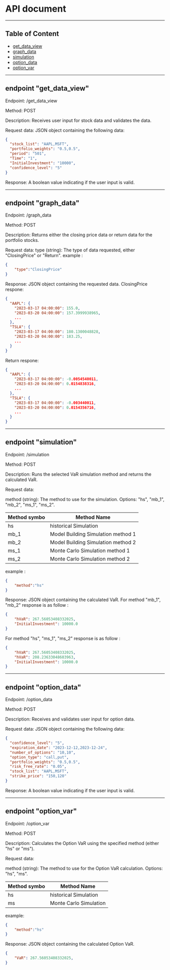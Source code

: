 # API document 
---
## Table of Content
* [get_data_view](#get_data_view)
* [graph_data](#graph_data)
* [simulation](#simulation)
* [option_data](#option_data)
* [option_var](#option_var)

---
## endpoint "get_data_view"
Endpoint: /get_data_view

Method: POST

Description: Receives user input for stock data and validates the data.

Request data:
JSON object containing the following data:
```json
{
  "stock_list": "AAPL,MSFT",
  "portfolio_weights": "0.5,0.5",
  "period": "501",
  "Time": "1",
  "InitialInvestment": "10000",
  "confidence_level": "5"
}

```
  
Response: A boolean value indicating if the user input is valid.

---
## endpoint "graph_data"

Endpoint: /graph_data

Method: POST

Description: Returns either the closing price data or return data for the portfolio stocks.

Request data:
type (string): The type of data requested, either "ClosingPrice" or "Return".
example : 
```json
{
	"type":"ClosingPrice"
}
```

Response: JSON object containing the requested data.
ClosingPrice respone: 
```json 
{
  "AAPL": {
    "2023-03-17 04:00:00": 155.0,
    "2023-03-20 04:00:00": 157.3999938965,
    ...
  },
  "TSLA": {
    "2023-03-17 04:00:00": 180.1300048828,
    "2023-03-20 04:00:00": 183.25,
    ...
  }
}

```

Return respone:
```json
{
  "AAPL": {
    "2023-03-17 04:00:00": -0.0054540011,
    "2023-03-20 04:00:00": 0.0154838316,
    ...
  },
  "TSLA": {
    "2023-03-17 04:00:00": -0.003440011,
    "2023-03-20 04:00:00": 0.0154356716,
    ...
  }
}
```
---
## endpoint "simulation"

Endpoint: /simulation

Method: POST

Description: Runs the selected VaR simulation method and returns the calculated VaR.

Request data:

method (string): The method to use for the simulation. Options: "hs", "mb_1", "mb_2", "ms_1", "ms_2".

| Method symbo | Method Name                        |
| ------------ | ---------------------------------- |
| hs           | historical Simulation              |
| mb_1         | Model Building Simulation method 1 |
| mb_2         | Model Building Simulation method 2 |
| ms_1         | Monte Carlo Simulation method 1    |
| ms_2         | Monte Carlo Simulation method 2    |

example : 
```json
{
	"method":"hs"
}
```


Response: JSON object containing the calculated VaR.
For method "mb_1", "mb_2" response is as follow :
```json
{
	"hVaR": 267.56053408332025,
	"InitialInvestment": 10000.0
}
```
For method "hs", "ms_1", "ms_2" response is as follow :
```json
{
	"hVaR": 267.56053408332025,
	"hVaR": 208.23633048603963,
	"InitialInvestment": 10000.0
}
```

---
## endpoint "option_data"

Endpoint: /option_data

Method: POST

Description: Receives and validates user input for option data.

Request data: JSON object containing the following data:

```json
{
  "confidence_level": "5",
  "expiration_date": "2023-12-12,2023-12-24",
  "number_of_options": "10,10",
  "option_type": "call,put",
  "portfolio_weights": "0.5,0.5",
  "risk_free_rate": "0.05",
  "stock_list": "AAPL,MSFT",
  "strike_price": "150,120"
}

```

Response: A boolean value indicating if the user input is valid.

---
## endpoint "option_var"

Endpoint: /option_var

Method: POST

Description: Calculates the Option VaR using the specified method (either "hs" or "ms").

Request data:

method (string): The method to use for the Option VaR calculation. Options: "hs", "ms".

| Method symbo | Method Name                        |
| ------------ | ---------------------------------- |
| hs           | historical Simulation              |
| ms           | Monte Carlo Simulation             |

example: 
```json
{
	"method":"hs"
}
```

Response: JSON object containing the calculated Option VaR.
```json
{
	"VaR": 267.56053408332025,
}
```